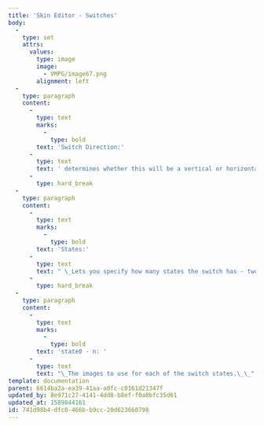 ```yaml
---
title: 'Skin Editor - Switches'
body:
  -
    type: set
    attrs:
      values:
        type: image
        image:
          - VMPG/image67.png
        alignment: left
  -
    type: paragraph
    content:
      -
        type: text
        marks:
          -
            type: bold
        text: 'Switch Direction:'
      -
        type: text
        text: ' determines whether this will be a vertical or horizontal switch.'
      -
        type: hard_break
  -
    type: paragraph
    content:
      -
        type: text
        marks:
          -
            type: bold
        text: 'States:'
      -
        type: text
        text: " \_Lets you specify how many states the switch has - two for a simple on/off switch, etc."
      -
        type: hard_break
  -
    type: paragraph
    content:
      -
        type: text
        marks:
          -
            type: bold
        text: 'state0 - n: '
      -
        type: text
        text: "\_The images to use for each of the switch states.\_\_"
template: documentation
parent: 6614ba2a-ea39-41aa-a0fc-c0161d21347f
updated_by: 8e971c27-4141-4dd8-b8ef-f0a8bfc35d61
updated_at: 1589844161
id: 741d98b4-dfc0-466b-b9cc-20d623660798
---
```

